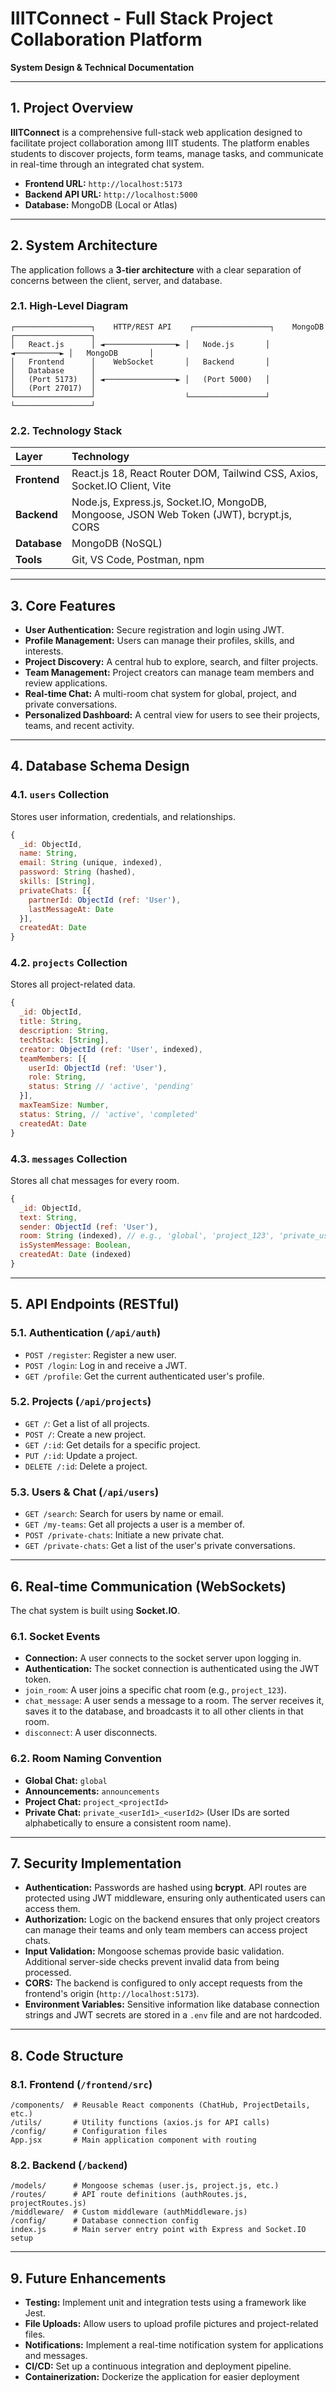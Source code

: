# IIITConnect - Full Stack Project Collaboration Platform
**System Design & Technical Documentation**

---

## 1. Project Overview

**IIITConnect** is a comprehensive full-stack web application designed to facilitate project collaboration among IIIT students. The platform enables students to discover projects, form teams, manage tasks, and communicate in real-time through an integrated chat system.

-   **Frontend URL:** `http://localhost:5173`
-   **Backend API URL:** `http://localhost:5000`
-   **Database:** MongoDB (Local or Atlas)

---

## 2. System Architecture

The application follows a **3-tier architecture** with a clear separation of concerns between the client, server, and database.

### 2.1. High-Level Diagram

```
┌─────────────────┐    HTTP/REST API    ┌─────────────────┐    MongoDB    ┌─────────────────┐
│   React.js      │ ◄────────────────► │   Node.js       │ ◄──────────► │   MongoDB       │
│   Frontend      │    WebSocket       │   Backend       │              │   Database      │
│   (Port 5173)   │ ◄────────────────► │   (Port 5000)   │              │   (Port 27017)  │
└─────────────────┘                    └─────────────────┘              └─────────────────┘
```

### 2.2. Technology Stack

| Layer      | Technology                                                                                             |
| :--------- | :----------------------------------------------------------------------------------------------------- |
| **Frontend** | React.js 18, React Router DOM, Tailwind CSS, Axios, Socket.IO Client, Vite                               |
| **Backend**  | Node.js, Express.js, Socket.IO, MongoDB, Mongoose, JSON Web Token (JWT), bcrypt.js, CORS                |
| **Database** | MongoDB (NoSQL)                                                                                        |
| **Tools**    | Git, VS Code, Postman, npm                                                                             |

---

## 3. Core Features

-   **User Authentication:** Secure registration and login using JWT.
-   **Profile Management:** Users can manage their profiles, skills, and interests.
-   **Project Discovery:** A central hub to explore, search, and filter projects.
-   **Team Management:** Project creators can manage team members and review applications.
-   **Real-time Chat:** A multi-room chat system for global, project, and private conversations.
-   **Personalized Dashboard:** A central view for users to see their projects, teams, and recent activity.

---

## 4. Database Schema Design

### 4.1. `users` Collection

Stores user information, credentials, and relationships.

```javascript
{
  _id: ObjectId,
  name: String,
  email: String (unique, indexed),
  password: String (hashed),
  skills: [String],
  privateChats: [{
    partnerId: ObjectId (ref: 'User'),
    lastMessageAt: Date
  }],
  createdAt: Date
}
```

### 4.2. `projects` Collection

Stores all project-related data.

```javascript
{
  _id: ObjectId,
  title: String,
  description: String,
  techStack: [String],
  creator: ObjectId (ref: 'User', indexed),
  teamMembers: [{
    userId: ObjectId (ref: 'User'),
    role: String,
    status: String // 'active', 'pending'
  }],
  maxTeamSize: Number,
  status: String, // 'active', 'completed'
  createdAt: Date
}
```

### 4.3. `messages` Collection

Stores all chat messages for every room.

```javascript
{
  _id: ObjectId,
  text: String,
  sender: ObjectId (ref: 'User'),
  room: String (indexed), // e.g., 'global', 'project_123', 'private_user1_user2'
  isSystemMessage: Boolean,
  createdAt: Date (indexed)
}
```

---

## 5. API Endpoints (RESTful)

### 5.1. Authentication (`/api/auth`)

-   `POST /register`: Register a new user.
-   `POST /login`: Log in and receive a JWT.
-   `GET /profile`: Get the current authenticated user's profile.

### 5.2. Projects (`/api/projects`)

-   `GET /`: Get a list of all projects.
-   `POST /`: Create a new project.
-   `GET /:id`: Get details for a specific project.
-   `PUT /:id`: Update a project.
-   `DELETE /:id`: Delete a project.

### 5.3. Users & Chat (`/api/users`)

-   `GET /search`: Search for users by name or email.
-   `GET /my-teams`: Get all projects a user is a member of.
-   `POST /private-chats`: Initiate a new private chat.
-   `GET /private-chats`: Get a list of the user's private conversations.

---

## 6. Real-time Communication (WebSockets)

The chat system is built using **Socket.IO**.

### 6.1. Socket Events

-   **Connection:** A user connects to the socket server upon logging in.
-   **Authentication:** The socket connection is authenticated using the JWT token.
-   `join_room`: A user joins a specific chat room (e.g., `project_123`).
-   `chat_message`: A user sends a message to a room. The server receives it, saves it to the database, and broadcasts it to all other clients in that room.
-   `disconnect`: A user disconnects.

### 6.2. Room Naming Convention

-   **Global Chat:** `global`
-   **Announcements:** `announcements`
-   **Project Chat:** `project_<projectId>`
-   **Private Chat:** `private_<userId1>_<userId2>` (User IDs are sorted alphabetically to ensure a consistent room name).

---

## 7. Security Implementation

-   **Authentication:** Passwords are hashed using **bcrypt**. API routes are protected using JWT middleware, ensuring only authenticated users can access them.
-   **Authorization:** Logic on the backend ensures that only project creators can manage their teams and only team members can access project chats.
-   **Input Validation:** Mongoose schemas provide basic validation. Additional server-side checks prevent invalid data from being processed.
-   **CORS:** The backend is configured to only accept requests from the frontend's origin (`http://localhost:5173`).
-   **Environment Variables:** Sensitive information like database connection strings and JWT secrets are stored in a `.env` file and are not hardcoded.

---

## 8. Code Structure

### 8.1. Frontend (`/frontend/src`)

```
/components/  # Reusable React components (ChatHub, ProjectDetails, etc.)
/utils/       # Utility functions (axios.js for API calls)
/config/      # Configuration files
App.jsx       # Main application component with routing
```

### 8.2. Backend (`/backend`)

```
/models/      # Mongoose schemas (user.js, project.js, etc.)
/routes/      # API route definitions (authRoutes.js, projectRoutes.js)
/middleware/  # Custom middleware (authMiddleware.js)
/config/      # Database connection config
index.js      # Main server entry point with Express and Socket.IO setup
```

---

## 9. Future Enhancements

-   **Testing:** Implement unit and integration tests using a framework like Jest.
-   **File Uploads:** Allow users to upload profile pictures and project-related files.
-   **Notifications:** Implement a real-time notification system for applications and messages.
-   **CI/CD:** Set up a continuous integration and deployment pipeline.
-   **Containerization:** Dockerize the application for easier deployment
